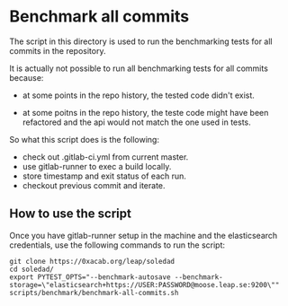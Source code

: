 Benchmark all commits
=====================

The script in this directory is used to run the benchmarking tests for all
commits in the repository.

It is actually not possible to run all benchmarking tests for all commits
because:

  - at some points in the repo history, the tested code didn't exist.

  - at some poitns in the repo history, the teste code might have been
    refactored and the api would not match the one used in tests.

So what this script does is the following:

  - check out .gitlab-ci.yml from current master.
  - use gitlab-runner to exec a build locally.
  - store timestamp and exit status of each run.
  - checkout previous commit and iterate.

How to use the script
---------------------

Once you have gitlab-runner setup in the machine and the elasticsearch
credentials, use the following commands to run the script:

    git clone https://0xacab.org/leap/soledad
    cd soledad/
    export PYTEST_OPTS="--benchmark-autosave --benchmark-storage=\"elasticsearch+https://USER:PASSWORD@moose.leap.se:9200\""
    scripts/benchmark/benchmark-all-commits.sh
